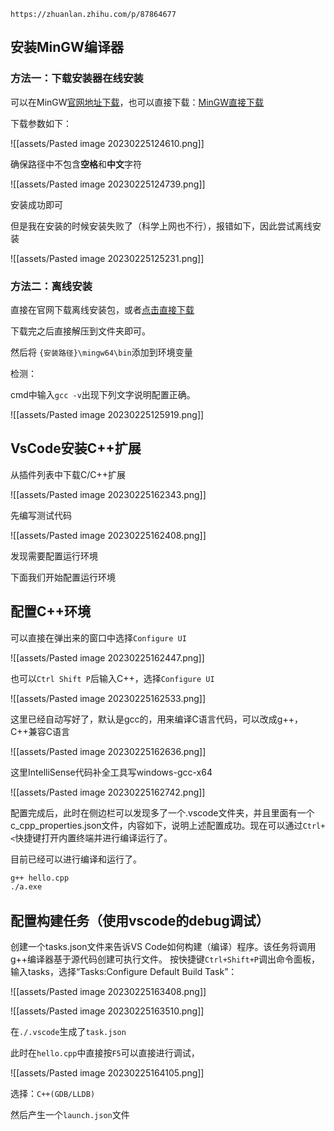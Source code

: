```ad-note
https://zhuanlan.zhihu.com/p/87864677
```

## 安装MinGW编译器

### 方法一：下载安装器在线安装

可以在MinGW[官网地址下载](https://sourceforge.net/projects/mingw-w64/files/mingw-w64/mingw-w64-release/)，也可以直接下载：[MinGW直接下载](https://nchc.dl.sourceforge.net/project/mingw-w64/Toolchains%20targetting%20Win32/Personal%20Builds/mingw-builds/installer/mingw-w64-install.exe)

下载参数如下：

![[assets/Pasted image 20230225124610.png]]

确保路径中不包含**空格**和**中文**字符

![[assets/Pasted image 20230225124739.png]]

安装成功即可

但是我在安装的时候安装失败了（科学上网也不行），报错如下，因此尝试离线安装

![[assets/Pasted image 20230225125231.png]]

### 方法二：离线安装

直接在官网下载离线安装包，或者[点击直接下载](https://altushost-swe.dl.sourceforge.net/project/mingw-w64/Toolchains%20targetting%20Win64/Personal%20Builds/mingw-builds/8.1.0/threads-win32/seh/x86_64-8.1.0-release-win32-seh-rt_v6-rev0.7z)

下载完之后直接解压到文件夹即可。

然后将 `{安装路径}\mingw64\bin`添加到环境变量

检测：

cmd中输入`gcc -v`出现下列文字说明配置正确。

![[assets/Pasted image 20230225125919.png]]

## VsCode安装C++扩展

从插件列表中下载C/C++扩展

![[assets/Pasted image 20230225162343.png]]

先编写测试代码

![[assets/Pasted image 20230225162408.png]]

发现需要配置运行环境

下面我们开始配置运行环境

## 配置C++环境

可以直接在弹出来的窗口中选择`Configure UI`

![[assets/Pasted image 20230225162447.png]]

也可以`Ctrl Shift P`后输入C++，选择`Configure UI`

![[assets/Pasted image 20230225162533.png]]

这里已经自动写好了，默认是gcc的，用来编译C语言代码，可以改成g++，C++兼容C语言

![[assets/Pasted image 20230225162636.png]]

这里IntelliSense代码补全工具写windows-gcc-x64

![[assets/Pasted image 20230225162742.png]]

配置完成后，此时在侧边栏可以发现多了一个.vscode文件夹，并且里面有一个c_cpp_properties.json文件，内容如下，说明上述配置成功。现在可以通过`Ctrl+<`快捷键打开内置终端并进行编译运行了。

目前已经可以进行编译和运行了。

```bash
g++ hello.cpp
./a.exe
```

## 配置构建任务（使用vscode的debug调试）

创建一个tasks.json文件来告诉VS Code如何构建（编译）程序。该任务将调用g++编译器基于源代码创建可执行文件。 按快捷键`Ctrl+Shift+P`调出命令面板，输入tasks，选择“Tasks:Configure Default Build Task”：

![[assets/Pasted image 20230225163408.png]]

![[assets/Pasted image 20230225163510.png]]


在`./.vscode`生成了`task.json`

此时在`hello.cpp`中直接按`F5`可以直接进行调试，

![[assets/Pasted image 20230225164105.png]]

选择：`C++(GDB/LLDB)`

然后产生一个`launch.json`文件

